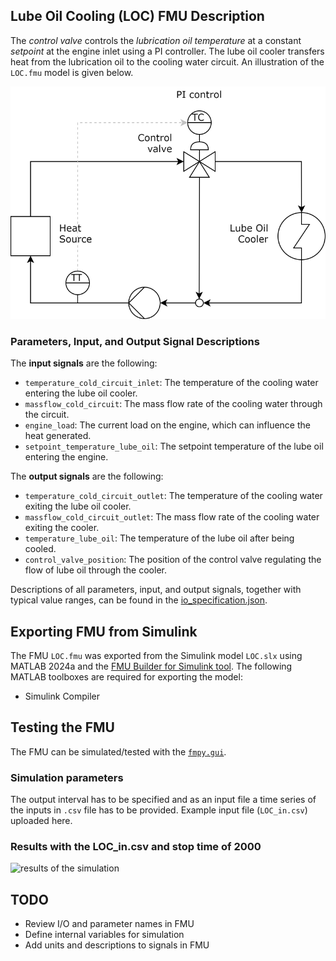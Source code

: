 ## Lube Oil Cooling (LOC) FMU Description
The *control valve* controls the *lubrication oil temperature* at a constant *setpoint* at the engine inlet using a PI controller. The lube oil cooler transfers heat from the lubrication oil to the cooling water circuit. An illustration of the `LOC.fmu` model is given below.

![Lube oil cooling system](https://raw.githubusercontent.com/Novia-RDI-Seafaring/fmu-opc-hackathon/448139ed5be242f642801508d2f360dcb7232fa6/fmus/loc/LOC.drawio.svg)

### Parameters, Input, and Output Signal Descriptions
The **input signals** are the following:
- `temperature_cold_circuit_inlet`: The temperature of the cooling water entering the lube oil cooler.
- `massflow_cold_circuit`: The mass flow rate of the cooling water through the circuit.
- `engine_load`: The current load on the engine, which can influence the heat generated.
- `setpoint_temperature_lube_oil`: The setpoint temperature of the lube oil entering the engine.

The **output signals** are the following:
- `temperature_cold_circuit_outlet`: The temperature of the cooling water exiting the lube oil cooler.
- `massflow_cold_circuit_outlet`: The mass flow rate of the cooling water exiting the cooler.
- `temperature_lube_oil`: The temperature of the lube oil after being cooled.
- `control_valve_position`: The position of the control valve regulating the flow of lube oil through the cooler.

Descriptions of all parameters, input, and output signals, together with typical value ranges, can be found in the [io_specification.json](https://github.com/Novia-RDI-Seafaring/fmu-opc-hackathon/blob/main/fmus/loc/io_specification.json).

## Exporting FMU from Simulink
The FMU `LOC.fmu` was exported from the Simulink model `LOC.slx` using MATLAB 2024a and the [FMU Builder for Simulink tool](https://www.mathworks.com/products/fmubuilder.html). The following MATLAB toolboxes are required for exporting the model:
- Simulink Compiler

## Testing the FMU
The FMU can be simulated/tested with the [`fmpy.gui`](https://fmpy.readthedocs.io/en/latest/tutorial/). 

### Simulation parameters

The output interval has to be specified and as an input file a time series of the inputs in `.csv` file has to be provided. Example input file (`LOC_in.csv`) uploaded here.

### Results with the LOC_in.csv and stop time of 2000
![results of the simulation](https://iili.io/JQSIwlV.md.png)

## TODO
- Review I/O and parameter names in FMU
- Define internal variables for simulation
- Add units and descriptions to signals in FMU


